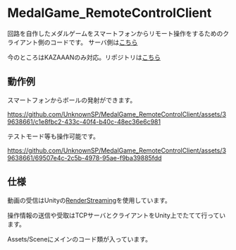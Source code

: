 # MedalGame_RemoteControlClient

回路を自作したメダルゲームをスマートフォンからリモート操作をするためのクライアント側のコードです。
サーバ側は[こちら](https://github.com/UnknownSP/MedalGame_RemoteControlServer)

今のところはKAZAAANのみ対応。リポジトリは[こちら](https://github.com/UnknownSP/MedalGame_KAZAAAN)

## 動作例

スマートフォンからボールの発射ができます。

https://github.com/UnknownSP/MedalGame_RemoteControlClient/assets/39638661/c1e8fbc2-433c-40f4-b40c-48ec36e6c981

テストモード等も操作可能です。

https://github.com/UnknownSP/MedalGame_RemoteControlClient/assets/39638661/69507e4c-2c5b-4978-95ae-f9ba39885fdd

## 仕様

動画の受信はUnityの[RenderStreaming](https://docs.unity3d.com/ja/Packages/com.unity.renderstreaming@3.1/manual/index.html)を使用しています。

操作情報の送信や受取はTCPサーバとクライアントをUnity上でたてて行っています。

Assets/Sceneにメインのコード類が入っています。
